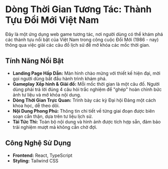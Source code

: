 # Dòng Thời Gian Tương Tác: Thành Tựu Đổi Mới Việt Nam

Đây là một ứng dụng web game tương tác, nơi người dùng có thể khám phá các thành tựu nổi bật của Việt Nam trong công cuộc Đổi Mới (1986 - nay) thông qua việc giải các câu đố lịch sử để mở khóa các mốc thời gian.

## Tính Năng Nổi Bật

- **Landing Page Hấp Dẫn:** Màn hình chào mừng với thiết kế hiện đại, mời gọi người dùng bắt đầu hành trình khám phá.
- **Gameplay Xếp hình & Giải đố:** Mỗi mốc thời gian là một câu đố. Người dùng phải trả lời đúng 4 câu hỏi trắc nghiệm để "ghép" hoàn chỉnh bức ảnh tư liệu và mở khóa nội dung.
- **Dòng Thời Gian Trực Quan:** Trình bày các kỳ Đại hội Đảng một cách khoa học, dễ theo dõi.
- **Nội Dung Phong Phú:** Thông tin chi tiết về từng giai đoạn được biên soạn cẩn thận, dựa trên tư liệu lịch sử.
- **Tải Tức Thì:** Toàn bộ nội dung và hình ảnh được tích hợp sẵn, đảm bảo trải nghiệm mượt mà không cần chờ đợi.

## Công Nghệ Sử Dụng

- **Frontend:** React, TypeScript
- **Styling:** Tailwind CSS
